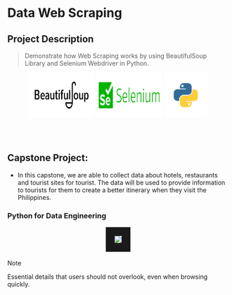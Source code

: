 # Data Web Scraping

## Project Description
> Demonstrate how Web Scraping works by using BeautifulSoup Library and Selenium Webdriver in Python.
<p align="center">
<img src="asset/img/course-1212-bs.jpg" width="150" height="100 border="20"/>
<img src="asset/img/Selenium.jpeg" width="150" height="100 border="20"/>
<img src="asset/img/python-programming-language.png" width="100" height="100 border="20"/>
</p>

<br>
<br>

## **Capstone Project:**
+ In this capstone, we are able to collect data about hotels, restaurants and tourist sites for tourist.  The data will be used to provide information to tourists for them to create a better itinerary when they visit the Philippines.
  
### Python for Data Engineering
<p align="center">
<img src="https://github.com/sCent02/vince-webscrape-portfolio.githuhb.io/blob/main/asset/img/Data%20Engineering%20Cert.PNG" border="20"/>
</p>

> [!NOTE]  
> Essential details that users should not overlook, even when browsing quickly.

